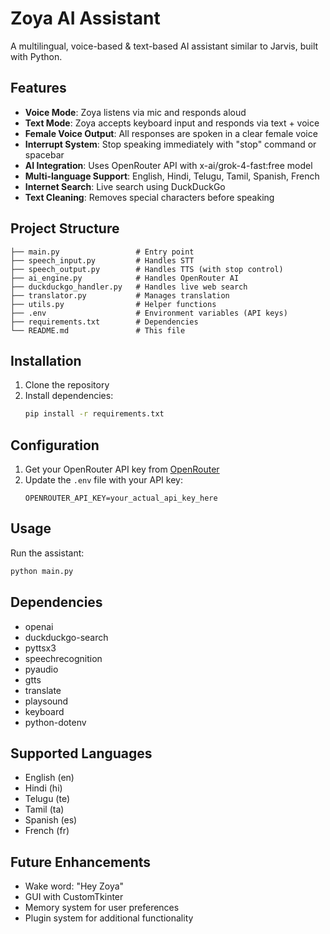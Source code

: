 # Zoya AI Assistant

A multilingual, voice-based & text-based AI assistant similar to Jarvis, built with Python.

## Features

- **Voice Mode**: Zoya listens via mic and responds aloud
- **Text Mode**: Zoya accepts keyboard input and responds via text + voice
- **Female Voice Output**: All responses are spoken in a clear female voice
- **Interrupt System**: Stop speaking immediately with "stop" command or spacebar
- **AI Integration**: Uses OpenRouter API with x-ai/grok-4-fast:free model
- **Multi-language Support**: English, Hindi, Telugu, Tamil, Spanish, French
- **Internet Search**: Live search using DuckDuckGo
- **Text Cleaning**: Removes special characters before speaking

## Project Structure

```
├── main.py                 # Entry point
├── speech_input.py         # Handles STT
├── speech_output.py        # Handles TTS (with stop control)
├── ai_engine.py            # Handles OpenRouter AI
├── duckduckgo_handler.py   # Handles live web search
├── translator.py           # Manages translation
├── utils.py                # Helper functions
├── .env                    # Environment variables (API keys)
├── requirements.txt        # Dependencies
└── README.md               # This file
```

## Installation

1. Clone the repository
2. Install dependencies:
   ```bash
   pip install -r requirements.txt
   ```

## Configuration

1. Get your OpenRouter API key from [OpenRouter](https://openrouter.ai/)
2. Update the `.env` file with your API key:
   ```
   OPENROUTER_API_KEY=your_actual_api_key_here
   ```

## Usage

Run the assistant:
```bash
python main.py
```

## Dependencies

- openai
- duckduckgo-search
- pyttsx3
- speechrecognition
- pyaudio
- gtts
- translate
- playsound
- keyboard
- python-dotenv

## Supported Languages

- English (en)
- Hindi (hi)
- Telugu (te)
- Tamil (ta)
- Spanish (es)
- French (fr)

## Future Enhancements

- Wake word: "Hey Zoya"
- GUI with CustomTkinter
- Memory system for user preferences
- Plugin system for additional functionality